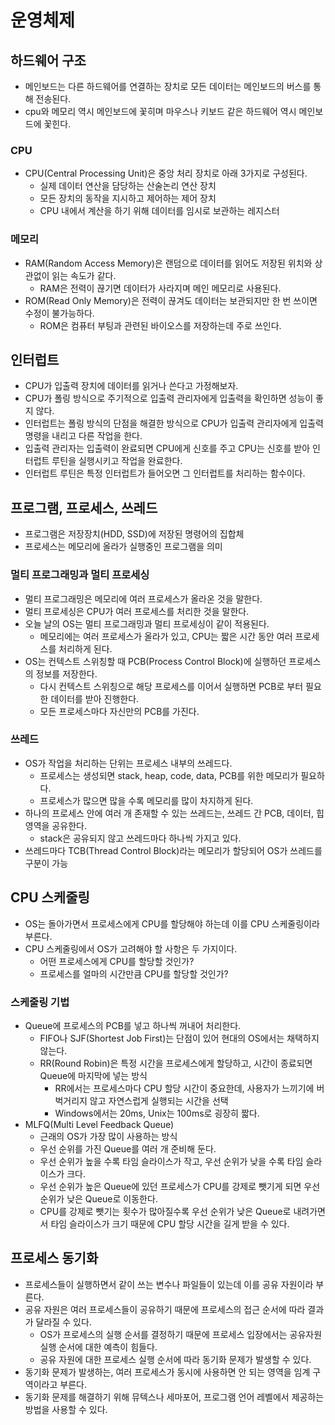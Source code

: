 # 운영체제

## 하드웨어 구조

- 메인보드는 다른 하드웨어를 연결하는 장치로 모든 데이터는 메인보드의 버스를 통해 전송된다.
- cpu와 메모리 역시 메인보드에 꽃히며 마우스나 키보드 같은 하드웨어 역시 메인보드에 꽃힌다.

### CPU

- CPU(Central Processing Unit)은 중앙 처리 장치로 아래 3가지로 구성된다.
  - 실제 데이터 연산을 담당하는 산술논리 연산 장치
  - 모든 장치의 동작을 지시하고 제어하는 제어 장치
  - CPU 내에서 계산을 하기 위해 데이터를 임시로 보관하는 레지스터

### 메모리

- RAM(Random Access Memory)은 랜덤으로 데이터를 읽어도 저장된 위치와 상관없이 읽는 속도가 같다.
  - RAM은 전력이 끊기면 데이터가 사라지며 메인 메모리로 사용된다.
- ROM(Read Only Memory)은 전력이 끊겨도 데이터는 보관되지만 한 번 쓰이면 수정이 불가능하다.
  - ROM은 컴퓨터 부팅과 관련된 바이오스를 저장하는데 주로 쓰인다.

## 인터럽트

- CPU가 입출력 장치에 데이터를 읽거나 쓴다고 가정해보자.
- CPU가 폴링 방식으로 주기적으로 입출력 관리자에게 입출력을 확인하면 성능이 좋지 않다.
- 인터럽트는 폴링 방식의 단점을 해결한 방식으로 CPU가 입출력 관리자에게 입출력 명령을 내리고 다른 작업을 한다.
- 입출력 관리자는 입출력이 완료되면 CPU에게 신호를 주고 CPU는 신호를 받아 인터럽트 루틴을 실행시키고 작업을 완료한다.
- 인터럽트 루틴은 특정 인터럽트가 들어오면 그 인터럽트를 처리하는 함수이다.

## 프로그램, 프로세스, 쓰레드

- 프로그램은 저장장치(HDD, SSD)에 저장된 명령어의 집합체
- 프로세스는 메모리에 올라가 실행중인 프로그램을 의미

### 멀티 프로그래밍과 멀티 프로세싱

- 멀티 프로그래밍은 메모리에 여러 프로세스가 올라온 것을 말한다.
- 멀티 프로세싱은 CPU가 여러 프로세스를 처리한 것을 말한다.
- 오늘 날의 OS는 멀티 프로그래밍과 멀티 프로세싱이 같이 적용된다.
  - 메모리에는 여러 프로세스가 올라가 있고, CPU는 짧은 시간 동안 여러 프로세스를 처리하게 된다.
- OS는 컨텍스트 스위칭할 때 PCB(Process Control Block)에 실행하던 프로세스의 정보를 저장한다.
  - 다시 컨텍스트 스위칭으로 해당 프로세스를 이어서 실행하면 PCB로 부터 필요한 데이터를 받아 진행한다.
  - 모든 프로세스마다 자신만의 PCB를 가진다.

### 쓰레드

- OS가 작업을 처리하는 단위는 프로세스 내부의 쓰레드다.
  - 프로세스는 생성되면 stack, heap, code, data, PCB를 위한 메모리가 필요하다.
  - 프로세스가 많으면 많을 수록 메모리를 많이 차지하게 된다.
- 하나의 프로세스 안에 여러 개 존재할 수 있는 쓰레드는, 쓰레드 간 PCB, 데이터, 힙 영역을 공유한다.
  - stack은 공유되지 않고 쓰레드마다 하나씩 가지고 있다.
- 쓰레드마다 TCB(Thread Control Block)라는 메모리가 할당되어 OS가 쓰레드를 구분이 가능

## CPU 스케줄링

- OS는 돌아가면서 프로세스에게 CPU를 할당해야 하는데 이를 CPU 스케줄링이라 부른다.
- CPU 스케줄링에서 OS가 고려해야 할 사항은 두 가지이다.
  - 어떤 프로세스에게 CPU를 할당할 것인가?
  - 프로세스를 얼마의 시간만큼 CPU를 할당할 것인가?

### 스케줄링 기법

- Queue에 프로세스의 PCB를 넣고 하나씩 꺼내어 처리한다.
  - FIFO나 SJF(Shortest Job First)는 단점이 있어 현대의 OS에서는 채택하지 않는다.
  - RR(Round Robin)은 특정 시간을 프로세스에게 할당하고, 시간이 종료되면 Queue에 마지막에 넣는 방식
    - RR에서는 프로세스마다 CPU 할당 시간이 중요한데, 사용자가 느끼기에 버벅거리지 않고 자연스럽게 실행되는 시간을 선택
    - Windows에서는 20ms, Unix는 100ms로 굉장히 짧다.
- MLFQ(Multi Level Feedback Queue)
  - 근래의 OS가 가장 많이 사용하는 방식
  - 우선 순위를 가진 Queue를 여러 개 준비해 둔다.
  - 우선 순위가 높을 수록 타임 슬라이스가 작고, 우선 순위가 낮을 수록 타임 슬라이스가 크다.
  - 우선 순위가 높은 Queue에 있던 프로세스가 CPU를 강제로 뺏기게 되면 우선 순위가 낮은 Queue로 이동한다.
  - CPU를 강제로 뺏기는 횟수가 많아질수록 우선 순위가 낮은 Queue로 내려가면서 타임 슬라이스가 크기 때문에 CPU 할당 시간을 길게 받을 수 있다.

## 프로세스 동기화

- 프로세스들이 실행하면서 같이 쓰는 변수나 파일들이 있는데 이를 공유 자원이라 부른다.
- 공유 자원은 여러 프로세스들이 공유하기 때문에 프로세스의 접근 순서에 따라 결과가 달라질 수 있다.
  - OS가 프로세스의 실행 순서를 결정하기 때문에 프로세스 입장에서는 공유자원 실행 순서에 대한 예측이 힘들다.
  - 공유 자원에 대한 프로세스 실행 순서에 따라 동기화 문제가 발생할 수 있다.
- 동기화 문제가 발생하는, 여러 프로세스가 동시에 사용하면 안 되는 영역을 임계 구역이라고 부른다.
- 동기화 문제를 해결하기 위해 뮤텍스나 세마포어, 프로그램 언어 레벨에서 제공하는 방법을 사용할 수 있다.
